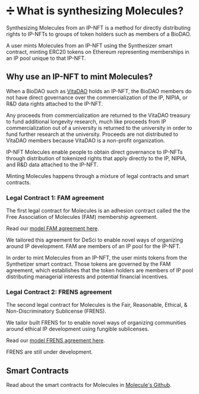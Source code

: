 # ➗ What is synthesizing Molecules?

Synthesizing Molecules from an IP-NFT is a method for directly distributing rights to IP-NFTs to groups of token holders such as members of a BioDAO.&#x20;

A user mints Molecules from an IP-NFT using the Synthesizer smart contract, minting ERC20 tokens on Ethereum representing memberships in an IP pool unique to that IP-NFT. &#x20;

## Why use an IP-NFT to mint Molecules?

When a BioDAO such as [VitaDAO](https://www.vitadao.com) holds an IP-NFT, the BioDAO members do not have direct governance over the commercialization of the IP, NIPIA, or R\&D data rights attached to the IP-NFT.&#x20;

Any proceeds from commercialization are returned to the VitaDAO treasury to fund additional longevity research, much like proceeds from IP commercialization out of a university is returned to the university in order to fund further research at the university. Proceeds are not distributed to VitaDAO members because VitaDAO is a non-profit organization.  &#x20;

IP-NFT Molecules enable people to obtain direct governance to IP-NFTs through distribution of tokenized rights that apply directly to the IP, NIPIA, and R\&D data attached to the IP-NFT.&#x20;

Minting Molecules happens through a mixture of legal contracts and smart contracts.

### Legal Contract 1: FAM agreement

The first legal contract for Molecules is an adhesion contract called the the Free Association of Molecules (FAM) membership agreement.&#x20;

Read our [model FAM agreement here](https://docs.google.com/document/d/18mWC\_8Q0pfKP0zSjvG09JFbI0W5DHLDqySmjNz2lURY/edit?usp=sharing).&#x20;

We tailored this agreement for DeSci to enable novel ways of organizing around IP development. FAM are members of an IP pool for the IP-NFT.

In order to mint Molecules from an IP-NFT, the user mints tokens from the Synthetizer smart contract. Those tokens are governed by the FAM agreement, which establishes that the token holders are members of IP pool distributing managerial interests and potential financial incentives. &#x20;

### Legal Contract 2: FRENS agreement&#x20;

The second legal contract for Molecules is the Fair, Reasonable, Ethical, & Non-Discriminatory Sublicense (FRENS).

We tailor built FRENS for to enable novel ways of organizing communities around ethical IP development using fungible sublicenses.&#x20;

Read our [model FRENS agreement here](https://docs.google.com/document/d/1b6LQ6hzSpW3yt1zlA2xzvDvLQPnHSeI8JHP63e1peBU/edit?usp=sharing).&#x20;

FRENS are still under development.&#x20;

## Smart Contracts

Read about the smart contracts for Molecules in [Molecule's Github](https://github.com/moleculeprotocol/IPNFT).

